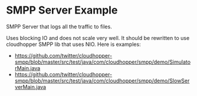 # SMPP Server Example

SMPP Server that logs all the traffic to files.

Uses blocking IO and does not scale very well. It should be rewritten to use cloudhopper SMPP lib that uses NIO.
Here is examples:
* https://github.com/twitter/cloudhopper-smpp/blob/master/src/test/java/com/cloudhopper/smpp/demo/SimulatorMain.java
* https://github.com/twitter/cloudhopper-smpp/blob/master/src/test/java/com/cloudhopper/smpp/demo/SlowServerMain.java